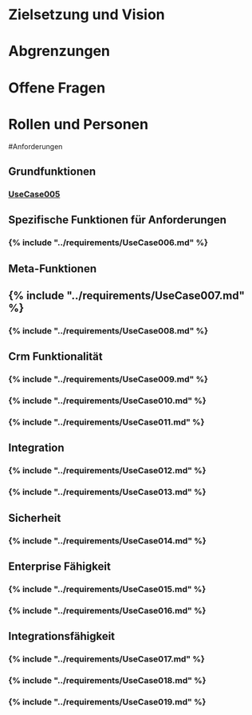 
# Zielsetzung und Vision


# Abgrenzungen


# Offene Fragen


# Rollen und Personen


#Anforderungen


## Grundfunktionen

### [UseCase005](./UseCase005.md) 


## Spezifische Funktionen für Anforderungen

### {% include "../requirements/UseCase006.md" %} 


## Meta-Funktionen

## {% include "../requirements/UseCase007.md" %} 


### {% include "../requirements/UseCase008.md" %} 


## Crm Funktionalität

### {% include "../requirements/UseCase009.md" %} 

### {% include "../requirements/UseCase010.md" %} 

### {% include "../requirements/UseCase011.md" %} 

## Integration

### {% include "../requirements/UseCase012.md" %} 

### {% include "../requirements/UseCase013.md" %} 



## Sicherheit

### {% include "../requirements/UseCase014.md" %}

## Enterprise Fähigkeit

### {% include "../requirements/UseCase015.md" %} 

### {% include "../requirements/UseCase016.md" %} 


## Integrationsfähigkeit

### {% include "../requirements/UseCase017.md" %} 

### {% include "../requirements/UseCase018.md" %} 

### {% include "../requirements/UseCase019.md" %} 

